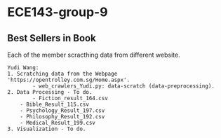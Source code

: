 # ECE143-group-9
## Best Sellers in Book

Each of the member scracthing data from different website. 

	Yudi Wang:
  	1. Scratching data from the Webpage 'https://opentrolley.com.sg/Home.aspx'. 
    		- web_crawlers_Yudi.py: data-scratch (data-preprocessing). 
  	2. Data Processing - To do.  
    		- Fiction_result_164.csv
		- Bible_Result_115.csv
		- Psychology_Result_197.csv
		- Philosophy_Result_192.csv
		- Medical_Result_199.csv
  	3. Visualization - To do. 
